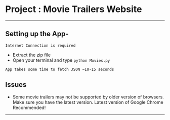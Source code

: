 # Project : Movie Trailers Website
- - -
## Setting up the App-
`Internet Connection is required`
* Extract the zip file
* Open your terminal and type ```python Movies.py ```

`App takes some time to fetch JSON ~10-15 seconds`
## Issues
* Some movie trailers may not be supported by older version of browsers. Make sure you have the latest version. Latest version of Google Chrome Recommended!
- - -
